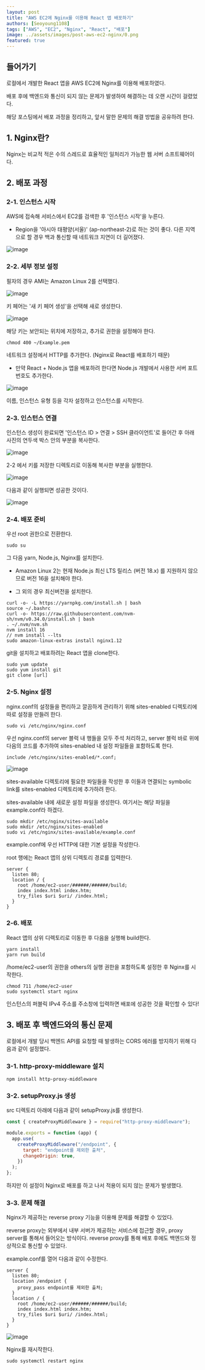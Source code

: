 ```yaml
---
layout: post
title: "AWS EC2에 Nginx를 이용해 React 앱 배포하기"
authors: [Seoyoung1108]
tags: ["AWS", "EC2", "Nginx", "React", "배포"]
image: ../assets/images/post-aws-ec2-nginx/0.png
featured: true
---
```


## 들어가기

로컬에서 개발한 React 앱을 AWS EC2에 Nginx를 이용해 배포하였다.

배포 후에 백엔드와 통신이 되지 않는 문제가 발생하여 해결하는 데 오랜 시간이 걸렸었다.

해당 포스팅에서 배포 과정을 정리하고, 앞서 말한 문제의 해결 방법을 공유하려 한다.

## 1. Nginx란?

Nginx는 비교적 적은 수의 스레드로 효율적인 일처리가 가능한 웹 서버 소프트웨어이다.

## 2. 배포 과정

### 2-1. 인스턴스 시작

AWS에 접속해 서비스에서 EC2를 검색한 후 '인스턴스 시작'을 누른다.

- Region을 '아시아 태평양(서울)' (ap-northeast-2)로 하는 것이 좋다. 다른 지역으로 할 경우 백과 통신할 때 네트워크 지연이 더 길어졌다.

![image](../assets/images/post-aws-ec2-nginx/1.png)

### 2-2. 세부 정보 설정

필자의 경우 AMI는 Amazon Linux 2를 선택했다.

![image](../assets/images/post-aws-ec2-nginx/2.png)

키 페어는 '새 키 페어 생성'을 선택해 새로 생성한다.

![image](../assets/images/post-aws-ec2-nginx/3.png)

해당 키는 보안되는 위치에 저장하고, 추가로 권한을 설정해야 한다.

```
chmod 400 ~/Example.pem
```

네트워크 설정에서 HTTP를 추가한다. (Nginx로 React를 배포하기 때문)

- 만약 React + Node.js 앱을 배포하려 한다면 Node.js 개발에서 사용한 서버 포트 번호도 추가한다.

![image](../assets/images/post-aws-ec2-nginx/4.png)

이름, 인스턴스 유형 등을 각자 설정하고 인스턴스를 시작한다.

### 2-3. 인스턴스 연결

인스턴스 생성이 완료되면 '인스턴스 ID > 연결 > SSH 클라이언트'로 들어간 후 아래 사진의 연두색 박스 안의 부분을 복사한다.

![image](../assets/images/post-aws-ec2-nginx/5.png)

2-2 에서 키를 저장한 디렉토리로 이동해 복사한 부분을 실행한다.

![image](../assets/images/post-aws-ec2-nginx/6.png)

다음과 같이 실행되면 성공한 것이다.

![image](../assets/images/post-aws-ec2-nginx/9.png)

### 2-4. 배포 준비

우선 root 권한으로 전환한다.

```
sudo su
```

그 다음 yarn, Node.js, Nginx를 설치한다.

- Amazon Linux 2는 현재 Node.js 최신 LTS 릴리스 (버전 18.x) 를 지원하지 않으므로 버전 16을 설치해야 한다.

- 그 외의 경우 최신버전을 설치한다.

```
curl -o- -L https://yarnpkg.com/install.sh | bash
source ~/.bashrc
curl -o- https://raw.githubusercontent.com/nvm-sh/nvm/v0.34.0/install.sh | bash
. ~/.nvm/nvm.sh
nvm install 16
// nvm install --lts
sudo amazon-linux-extras install nginx1.12
```

git을 설치하고 배포하려는 React 앱을 clone한다.

```
sudo yum update
sudo yum install git
git clone [url]
```

### 2-5. Nginx 설정

nginx.conf의 설정들을 편리하고 깔끔하게 관리하기 위해 sites-enabled 디렉토리에 따로 설정을 만들려 한다.

```
sudo vi /etc/nginx/nginx.conf
```

우선 nginx.conf의 server 블럭 내 행들을 모두 주석 처리하고, server 블럭 바로 위에 다음의 코드를 추가하여 sites-enabled 내 설정 파일들을 포함하도록 한다.

```
include /etc/nginx/sites-enabled/*.conf;
```

![image](../assets/images/post-aws-ec2-nginx/7.png)

sites-available 디렉토리에 필요한 파일들을 작성한 후 이들과 연결되는 symbolic link를 sites-enabled 디렉토리에 추가하려 한다.

sites-available 내에 새로운 설정 파일을 생성한다. 여기서는 해당 파일을 example.conf라 하겠다.

```
sudo mkdir /etc/nginx/sites-available
sudo mkdir /etc/nginx/sites-enabled
sudo vi /etc/nginx/sites-available/example.conf
```

example.conf에 우선 HTTP에 대한 기본 설정을 작성한다.

root 행에는 React 앱의 상위 디렉토리 경로를 입력한다.

```
server {
  listen 80;
  location / {
    root /home/ec2-user/######/######/build;
    index index.html index.htm;
    try_files $uri $uri/ /index.html;
  }
}
```

### 2-6. 배포

React 앱의 상위 디렉토리로 이동한 후 다음을 실행해 build한다.

```
yarn install
yarn run build
```

/home/ec2-user의 권한을 others의 실행 권한을 포함하도록 설정한 후 Nginx를 시작한다.

```
chmod 711 /home/ec2-user
sudo systemctl start nginx
```

인스턴스의 퍼블릭 IPv4 주소를 주소창에 입력하면 배포에 성공한 것을 확인할 수 있다!

## 3. 배포 후 백엔드와의 통신 문제

로컬에서 개발 당시 백엔드 API를 요청할 때 발생하는 CORS 에러를 방지하기 위해 다음과 같이 설정했다.

### 3-1. http-proxy-middleware 설치

```
npm install http-proxy-middleware
```

### 3-2. setupProxy.js 생성

src 디렉토리 아래에 다음과 같이 setupProxy.js를 생성한다.

```javascript
const { createProxyMiddleware } = require("http-proxy-middleware");

module.exports = function (app) {
  app.use(
    createProxyMiddleware("/endpoint", {
      target: "endpoint를 제외한 출처",
      changeOrigin: true,
    })
  );
};
```

하지만 이 설정이 Nginx로 배포를 하고 나서 적용이 되지 않는 문제가 발생했다.

### 3-3. 문제 해결

Nginx가 제공하는 reverse proxy 기능을 이용해 문제를 해결할 수 있었다.

reverse proxy는 외부에서 내부 서버가 제공하는 서비스에 접근할 경우, proxy server를 통해서 들어오는 방식이다. reverse proxy를 통해 배포 후에도 백엔드와 정상적으로 통신할 수 있었다.

example.conf를 열어 다음과 같이 수정한다.

```
server {
  listen 80;
  location /endpoint {
    proxy_pass endpoint를 제외한 출처;
  }
  location / {
    root /home/ec2-user/######/######/build;
    index index.html index.htm;
    try_files $uri $uri/ /index.html;
  }
}
```

![image](../assets/images/post-aws-ec2-nginx/8.png)

Nginx를 재시작한다.

```
sudo systemctl restart nginx
```
